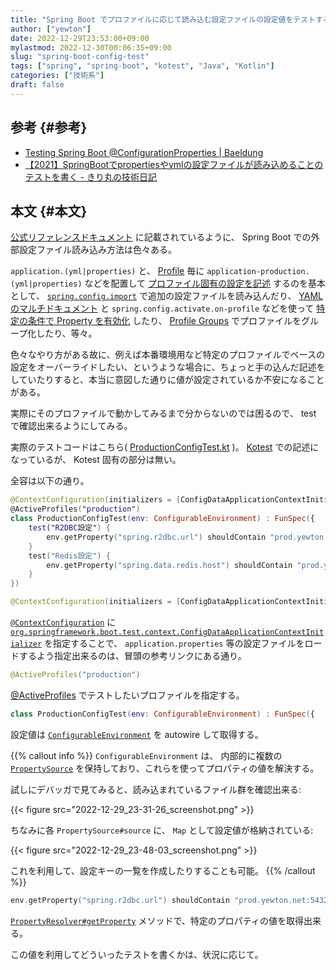 ```yaml
---
title: "Spring Boot でプロファイルに応じて読み込む設定ファイルの設定値をテストする"
author: ["yewton"]
date: 2022-12-29T23:53:00+09:00
mylastmod: 2022-12-30T00:06:35+09:00
slug: "spring-boot-config-test"
tags: ["spring", "spring-boot", "kotest", "Java", "Kotlin"]
categories: ["技術系"]
draft: false
---
```


## 参考 {#参考}

-   [Testing Spring Boot @ConfigurationProperties | Baeldung](https://www.baeldung.com/spring-boot-testing-configurationproperties)
-   [【2021】SpringBootでpropertiesやymlの設定ファイルが読み込めることのテストを書く - きり丸の技術日記](https://nainaistar.hatenablog.com/entry/2021/03/30/120000)


## 本文 {#本文}

[公式リファレンスドキュメント](https://docs.spring.io/spring-boot/docs/3.0.1/reference/htmlsingle/#features.external-config) に記載されているように、 Spring Boot での外部設定ファイル読み込み方法は色々ある。

`application.(yml|properties)` と、 [Profile](https://docs.spring.io/spring-boot/docs/3.0.1/reference/htmlsingle/#features.profiles) 毎に `application-production.(yml|properties)` などを配置して [プロファイル固有の設定を記述](https://docs.spring.io/spring-boot/docs/3.0.1/reference/htmlsingle/#features.external-config.files.profile-specific) するのを基本として、
[`spring.config.import`](https://docs.spring.io/spring-boot/docs/3.0.1/reference/htmlsingle/#features.external-config.files.importing) で追加の設定ファイルを読み込んだり、
[YAML のマルチドキュメント](https://docs.spring.io/spring-boot/docs/3.0.1/reference/htmlsingle/#features.external-config.files.multi-document) と `spring.config.activate.on-profile` などを使って [特定の条件で Property を有効化](https://docs.spring.io/spring-boot/docs/3.0.1/reference/htmlsingle/#features.external-config.files.activation-properties) したり、
[Profile Groups](https://docs.spring.io/spring-boot/docs/3.0.1/reference/htmlsingle/#features.profiles.groups) でプロファイルをグループ化したり、等々。

色々なやり方がある故に、例えば本番環境用など特定のプロファイルでベースの設定をオーバーライドしたい、というような場合に、ちょっと手の込んだ記述をしていたりすると、本当に意図した通りに値が設定されているか不安になることがある。

実際にそのプロファイルで動かしてみるまで分からないのでは困るので、 test で確認出来るようにしてみる。

実際のテストコードはこちら( [ProductionConfigTest.kt](https://github.com/yewton/asobiba/blob/8af5b30f3c66669b1d83988713b98e6d32ef6aff/reactive-webapp/src/test/kotlin/net/yewton/asobiba/reactivewebapp/ProductionConfigTest.kt) )。
[Kotest](https://kotest.io/) での記述になっているが、 Kotest 固有の部分は無い。

全容は以下の通り。

```kotlin
@ContextConfiguration(initializers = [ConfigDataApplicationContextInitializer::class])
@ActiveProfiles("production")
class ProductionConfigTest(env: ConfigurableEnvironment) : FunSpec({
    test("R2DBC設定") {
        env.getProperty("spring.r2dbc.url") shouldContain "prod.yewton.net:5432"
    }
    test("Redis設定") {
        env.getProperty("spring.data.redis.host") shouldContain "prod.yewton.net"
    }
})
```

```kotlin
@ContextConfiguration(initializers = [ConfigDataApplicationContextInitializer::class])
```

[`@ContextConfiguration`](https://docs.spring.io/spring-framework/docs/6.0.3/javadoc-api/org/springframework/test/context/ContextConfiguration.html) に [`org.springframework.boot.test.context.ConfigDataApplicationContextInitializer`](https://docs.spring.io/spring-boot/docs/3.0.1/api/org/springframework/boot/test/context/ConfigDataApplicationContextInitializer.html) を指定することで、 `application.properties` 等の設定ファイルをロードするよう指定出来るのは、冒頭の参考リンクにある通り。

```kotlin
@ActiveProfiles("production")
```

[@ActiveProfiles](https://docs.spring.io/spring-framework/docs/6.0.3/javadoc-api/org/springframework/test/context/ActiveProfiles.html) でテストしたいプロファイルを指定する。

```kotlin
class ProductionConfigTest(env: ConfigurableEnvironment) : FunSpec({
```

設定値は [`ConfigurableEnvironment`](https://docs.spring.io/spring-framework/docs/6.0.3/javadoc-api/org/springframework/core/env/ConfigurableEnvironment.html) を autowire して取得する。

{{% callout info %}}
`ConfigurableEnvironment` は、 内部的に複数の [`PropertySource`](https://docs.spring.io/spring-framework/docs/6.0.3/javadoc-api/org/springframework/core/env/PropertySource.html) を保持しており、これらを使ってプロパティの値を解決する。

試しにデバッガで見てみると、読み込まれているファイル群を確認出来る:

{{< figure src="2022-12-29_23-31-26_screenshot.png" >}}

ちなみに各 `PropertySource#source` に、 `Map` として設定値が格納されている:

{{< figure src="2022-12-29_23-48-03_screenshot.png" >}}

これを利用して、設定キーの一覧を作成したりすることも可能。
{{% /callout %}}

```kotlin
env.getProperty("spring.r2dbc.url") shouldContain "prod.yewton.net:5432"
```

[`PropertyResolver#getProperty`](2022-12-29_23-31-26_screenshot.png) メソッドで、特定のプロパティの値を取得出来る。

この値を利用してどういったテストを書くかは、状況に応じて。